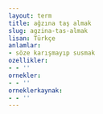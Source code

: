 ```yaml
---
layout: term
title: ağzına taş almak
slug: agzina-tas-almak
lisan: Türkçe
anlamlar:
- söze karışmayıp susmak
ozellikler:
- - ''
ornekler:
- - ''
orneklerkaynak:
- - ''
---
```

